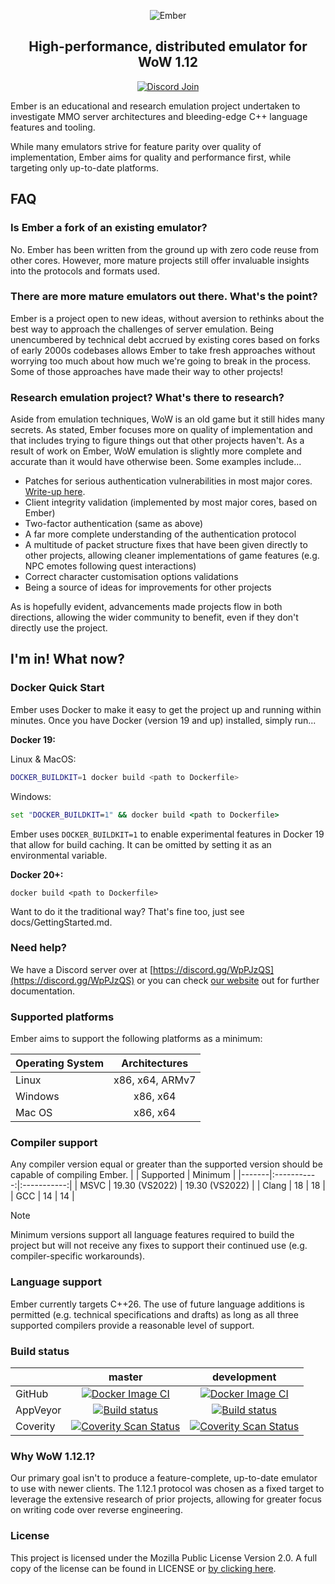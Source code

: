 <p align="center">
<img src="/docs/assets/images/header.png" title="Ember"/>
</p>
<h2 align="center">High-performance, distributed emulator for WoW 1.12 </h2>
<p align="center">
<a href="https://discord.gg/WpPJzQS"><img src="/docs/assets/images/discord.png" alt="Discord Join" title="Join the Discord!" /></a>
</p>
Ember is an educational and research emulation project undertaken to investigate MMO server architectures and bleeding-edge C++ language features and tooling. 

While many emulators strive for feature parity over quality of implementation, Ember aims for quality and performance first, while targeting only up-to-date platforms.

## FAQ
### Is Ember a fork of an existing emulator?
No. Ember has been written from the ground up with zero code reuse from other cores. However, more mature projects still offer invaluable insights into the protocols and formats used.
### There are more mature emulators out there. What's the point?
Ember is a project open to new ideas, without aversion to rethinks about the best way to approach the challenges of server emulation. Being unencumbered by technical debt accrued by existing cores based on forks of early 2000s codebases allows Ember to take fresh approaches without worrying too much about how much we're going to break in the process. Some of those approaches have made their way to other projects!
### Research emulation project? What's there to research?
Aside from emulation techniques, WoW is an old game but it still hides many secrets. As stated, Ember focuses more on quality of implementation and that includes trying to figure things out that other projects haven't. As a result of work on Ember, WoW emulation is slightly more complete and accurate than it would have otherwise been. Some examples include...
* Patches for serious authentication vulnerabilities in most major cores. [Write-up here](https://gist.github.com/Chaosvex/b62d8e7c24e60435b3834b5ec6b610a4).
* Client integrity validation (implemented by most major cores, based on Ember)
* Two-factor authentication (same as above)
* A far more complete understanding of the authentication protocol
* A multitude of packet structure fixes that have been given directly to other projects, allowing cleaner implementations of game features (e.g. NPC emotes following quest interactions)
* Correct character customisation options validations
* Being a source of ideas for improvements for other projects

As is hopefully evident, advancements made projects flow in both directions, allowing the wider community to benefit, even if they don't directly use the project.

## I'm in! What now?
### Docker Quick Start

Ember uses Docker to make it easy to get the project up and running within minutes. Once you have Docker (version 19 and up) installed, simply run...


**Docker 19:**

Linux & MacOS:

```bash
DOCKER_BUILDKIT=1 docker build <path to Dockerfile>
```

Windows:

```cmd
set "DOCKER_BUILDKIT=1" && docker build <path to Dockerfile>
```

Ember uses `DOCKER_BUILDKIT=1` to enable experimental features in Docker 19 that allow for build caching. It can be omitted by setting it as an environmental variable.

**Docker 20+:**
```
docker build <path to Dockerfile>
```

Want to do it the traditional way? That's fine too, just see docs/GettingStarted.md.

### Need help?

We have a Discord server over at [https://discord.gg/WpPJzQS](https://discord.gg/WpPJzQS) or you can check [our website](https://emberemu.com) out for further documentation.

### Supported platforms

Ember aims to support the following platforms as a minimum:

| Operating System  | Architectures |
| :------------ |:---------------:|
| Linux         | x86, x64, ARMv7 |
| Windows       | x86, x64        |
| Mac OS        | x86, x64        |

### Compiler support

Any compiler version equal or greater than the supported version should be capable of compiling Ember.
|       |  Supported  |   Minimum   |
|-------|:-----------:|:-----------:|
| MSVC  | 19.30 (VS2022) | 19.30 (VS2022) |
| Clang |     18     |     18     |
| GCC   |     14     |     14     |

> [!NOTE]
> Minimum versions support all language features required to build the project but will not receive any fixes to support their continued use (e.g. compiler-specific workarounds).

### Language support

Ember currently targets C++26. The use of future language additions is permitted (e.g. technical specifications and drafts) as long as all three supported compilers provide a reasonable level of support.

### Build status

|  | master  | development |
| :------------ |:---------------:|:---------------:|
| GitHub   | [![Docker Image CI](https://github.com/EmberEmu/Ember/actions/workflows/docker-image.yml/badge.svg?branch=master)](https://github.com/EmberEmu/Ember/actions/workflows/docker-image.yml)| [![Docker Image CI](https://github.com/EmberEmu/Ember/actions/workflows/docker-image.yml/badge.svg?branch=development)](https://github.com/EmberEmu/Ember/actions/workflows/docker-image.yml) |
| AppVeyor | [![Build status](https://ci.appveyor.com/api/projects/status/wtctwhykqeelwk4g/branch/master?svg=true)](https://ci.appveyor.com/project/Chaosvex/ember/branch/master) | [![Build status](https://ci.appveyor.com/api/projects/status/wtctwhykqeelwk4g/branch/development?svg=true)](https://ci.appveyor.com/project/Chaosvex/ember/branch/development)  |
| Coverity | [![Coverity Scan Status](https://scan.coverity.com/projects/5653/badge.svg)](https://scan.coverity.com/projects/5653) | [![Coverity Scan Status](https://scan.coverity.com/projects/5653/badge.svg)](https://scan.coverity.com/projects/5653) |
### Why WoW 1.12.1?

Our primary goal isn't to produce a feature-complete, up-to-date emulator to use with newer clients. The 1.12.1 protocol was chosen as a fixed target to leverage the extensive research of prior projects, allowing for greater focus on writing code over reverse engineering.

### License

This project is licensed under the Mozilla Public License Version 2.0. A full copy of the license can be found in LICENSE or [by clicking here](http://mozilla.org/MPL/2.0/).
